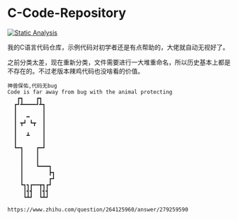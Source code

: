 # C-Code-Repository

[![Static Analysis](https://travis-ci.com/imba-tjd/C-Code-Repository.svg?branch=master)](https://travis-ci.com/imba-tjd/C-Code-Repository)

我的C语言代码仓库，示例代码对初学者还是有点帮助的，大佬就自动无视好了。

之前分类太差，现在重新分类，文件需要进行一大堆重命名，所以历史基本上都是不存在的。不过老版本辣鸡代码也没啥看的价值。

```text
神兽保佑,代码无bug
Code is far away from bug with the animal protecting
   ┏┓    ┏┓
  ┏┛┻━━━━┛┻┓
  ┃        ┃
  ┃   ━    ┃
  ┃ ┳┛ ┗┳  ┃
  ┃        ┃
  ┃   ┻    ┃
  ┃        ┃
  ┗━┓    ┏━┛
    ┃    ┃
    ┃    ┃
    ┃    ┗━━━┓
    ┃        ┣┓
    ┃        ┏┛
    ┗┓┓┏━━┳┓┏┛
     ┃┫┫  ┃┫┫
     ┗┻┛  ┗┻┛

https://www.zhihu.com/question/264125960/answer/279259590
```
